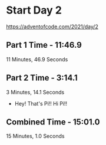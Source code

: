 # Start Day 2

https://adventofcode.com/2021/day/2

## Part 1 Time - 11:46.9

11 Minutes, 46.9 Seconds

## Part 2 Time - 3:14.1

3 Minutes, 14.1 Seconds

- Hey! That's Pi!! Hi Pi!!

## Combined Time - 15:01.0

15 Minutes, 1.0 Seconds